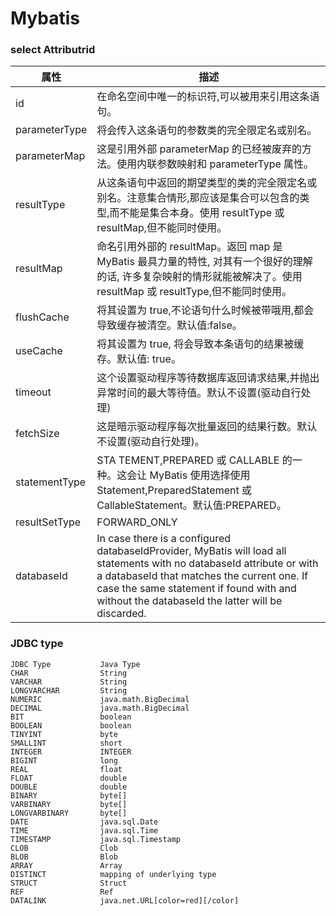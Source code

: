 # Mybatis

### select Attributrid
| 属性 |	描述 |
| ---- | ---- |
| id | 	在命名空间中唯一的标识符,可以被用来引用这条语句。|
| parameterType | 	将会传入这条语句的参数类的完全限定名或别名。|
| parameterMap | 	这是引用外部 parameterMap 的已经被废弃的方法。使用内联参数映射和 parameterType 属性。|
| resultType | 	从这条语句中返回的期望类型的类的完全限定名或别名。注意集合情形,那应该是集合可以包含的类型,而不能是集合本身。使用  resultType 或 resultMap,但不能同时使用。|
| resultMap | 	命名引用外部的 resultMap。返回 map 是 MyBatis 最具力量的特性, 对其有一个很好的理解的话, 许多复杂映射的情形就能被解决了。使用 resultMap 或 resultType,但不能同时使用。|
| flushCache | 	将其设置为 true,不论语句什么时候被带哦用,都会导致缓存被清空。默认值:false。|
| useCache | 	将其设置为 true, 将会导致本条语句的结果被缓存。默认值: true。|
| timeout | 	这个设置驱动程序等待数据库返回请求结果,并抛出异常时间的最大等待值。默认不设置(驱动自行处理)|
| fetchSize | 	这是暗示驱动程序每次批量返回的结果行数。默认不设置(驱动自行处理)。|
| statementType | 	STA TEMENT,PREPARED 或 CALLABLE 的一种。这会让 MyBatis 使用选择使用 Statement,PreparedStatement 或 CallableStatement。默认值:PREPARED。 |
| resultSetType | 	FORWARD_ONLY|SCROLL_SENSITIVE|SCROLL_INSENSITIVE 中的一种。默认是不设置(驱动自行处理)。 |
| databaseId | 	In case there is a configured databaseIdProvider, MyBatis will load all statements with no databaseId attribute or with a databaseId that matches the current one. If case the same statement if found with and without the databaseId the latter will be discarded.  |


### JDBC type
```
JDBC Type           Java Type
CHAR                String
VARCHAR             String
LONGVARCHAR         String
NUMERIC             java.math.BigDecimal
DECIMAL             java.math.BigDecimal
BIT                 boolean
BOOLEAN             boolean
TINYINT             byte
SMALLINT            short
INTEGER             INTEGER
BIGINT              long
REAL                float
FLOAT               double
DOUBLE              double
BINARY              byte[]
VARBINARY           byte[]
LONGVARBINARY       byte[]
DATE                java.sql.Date
TIME                java.sql.Time
TIMESTAMP           java.sql.Timestamp
CLOB                Clob
BLOB                Blob
ARRAY               Array
DISTINCT            mapping of underlying type
STRUCT              Struct
REF                 Ref
DATALINK            java.net.URL[color=red][/color]
```

